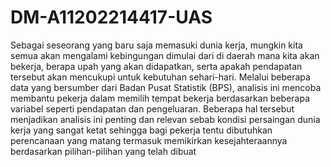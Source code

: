 # DM-A11202214417-UAS

Sebagai seseorang yang baru saja memasuki dunia kerja, mungkin kita semua akan mengalami kebingungan dimulai dari di daerah mana kita akan bekerja, berapa upah yang akan didapatkan, serta apakah pendapatan tersebut akan mencukupi untuk kebutuhan sehari-hari. Melalui beberapa data yang bersumber dari Badan Pusat Statistik (BPS), analisis ini mencoba membantu pekerja dalam memilih tempat bekerja berdasarkan beberapa variabel seperti pendapatan dan pengeluaran. Beberapa hal tersebut menjadikan analisis ini penting dan relevan sebab kondisi persaingan dunia kerja yang sangat ketat sehingga bagi pekerja tentu dibutuhkan perencanaan yang matang termasuk memikirkan kesejahteraannya berdasarkan pilihan-pilihan yang telah dibuat
